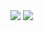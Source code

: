 <img src="https://github.com/musauyumaz/CSharp/blob/main/Gen%C3%A7ay%20Y%C4%B1ld%C4%B1z/Asp.NET%20Core%205.0%20E%C4%9Fitimi/44)%20Asp.NET%20Core%205.0%20-%20Derinlemesine%20ViewModel%20%26%20DTO%20Yap%C4%B1lar%C4%B1n%C4%B1n%20%C4%B0ncelemesi/Ekran%20g%C3%B6r%C3%BCnt%C3%BCs%C3%BC%202022-08-02%20144447.png" width="auto">
<img src="https://github.com/musauyumaz/CSharp/blob/main/Gen%C3%A7ay%20Y%C4%B1ld%C4%B1z/Asp.NET%20Core%205.0%20E%C4%9Fitimi/44)%20Asp.NET%20Core%205.0%20-%20Derinlemesine%20ViewModel%20%26%20DTO%20Yap%C4%B1lar%C4%B1n%C4%B1n%20%C4%B0ncelemesi/Ekran%20g%C3%B6r%C3%BCnt%C3%BCs%C3%BC%202022-08-02%20154139.png" width="auto">
